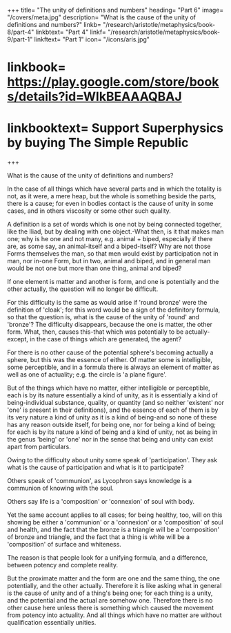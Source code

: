 +++
title= "The unity of definitions and numbers"
heading= "Part 6"
image= "/covers/meta.jpg"
description= "What is the cause of the unity of definitions and numbers?"
linkb= "/research/aristotle/metaphysics/book-8/part-4"
linkbtext= "Part 4"
linkf= "/research/aristotle/metaphysics/book-9/part-1"
linkftext= "Part 1"
icon= "/icons/aris.jpg"
# linkbook= https://play.google.com/store/books/details?id=WlkBEAAAQBAJ
# linkbooktext= Support Superphysics by buying The Simple Republic
+++

What is the cause of the unity of definitions and numbers?

In the case of all things which have several parts and in which the totality is not, as it were, a mere heap, but the whole is something beside the parts, there is a cause; for even in bodies contact is the cause of unity in some cases, and in others viscosity or some other such quality. 

A definition is a set of words which is one not by being connected together, like the Iliad, but by dealing with one object.-What then, is it that makes man one; why is he one and not many, e.g. animal + biped, especially if there are, as some say, an animal-itself and a biped-itself? Why are not those Forms themselves the man, so that men would exist by participation not in man, nor in-one Form, but in two, animal and biped, and in general man would be not one but more than one thing, animal and biped?

If one element is matter and another is form, and one is potentially and the other actually, the question will no longer be  difficult. 

For this difficulty is the same as would arise if 'round bronze' were the definition of 'cloak'; for this word would be a sign of the definitory formula, so that the question is, what is the cause of the unity of 'round' and 'bronze'? The difficulty disappears, because the one is matter, the other form. What, then, causes this-that which was potentially to be actually-except, in the case of things which are generated, the agent? 

For there is no other cause of the potential sphere's becoming actually a sphere, but this was the essence of either. Of matter some is intelligible, some perceptible, and in a formula there is always an element of matter as well as one of actuality; e.g. the circle is 'a plane figure'. 

But of the things which have no matter, either intelligible or perceptible, each is by its nature essentially a kind of unity, as it is essentially a kind of being-individual substance, quality, or quantity (and so neither 'existent' nor 'one' is present in their definitions), and the essence of each of them is by its very nature a kind of unity as it is a kind of being-and so none of these has any reason outside itself, for being one, nor for being a kind of being; for each is by its nature a kind of being and a kind of unity, not as being in the genus 'being' or 'one' nor in the sense that being and unity can exist apart from particulars.

Owing to the difficulty about unity some speak of 'participation'. They ask what is the cause of participation and what is it to participate?

Others speak of 'communion', as Lycophron says knowledge is a communion of knowing with the soul. 

Others say life is a 'composition' or 'connexion' of soul with body. 

Yet the same account applies to all cases; for being healthy, too, will on this showing be either a 'communion' or a 'connexion' or a 'composition' of soul and health, and the fact that the bronze is a triangle will be a 'composition' of bronze and triangle, and the fact that a thing is white will be a 'composition' of surface and whiteness. 

The reason is that people look for a unifying formula, and a difference, between potency and complete reality. 

But the proximate matter and the form are one and the same thing, the one potentially, and the other actually. Therefore it is like asking what in general is the cause of unity and of a thing's being one; for each thing is a unity, and the potential and the actual are somehow one. Therefore there is no other cause here unless there is something which caused the movement from potency into actuality. And all things which have no matter are without qualification essentially unities.
